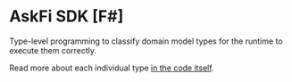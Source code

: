 # AskFi SDK [F#]

Type-level programming to classify domain model types for the runtime to execute them correctly.

Read more about each individual type [in the code itself](AskFi.Sdk.fs).
